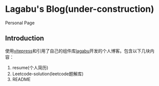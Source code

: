 <h1>Lagabu's Blog(under-construction)</h1>

Personal Page

## Introduction

使用[vitepress](https://github.com/vuejs/vitepress)和引用了自己的组件库[lagabu](https://github.com/zzh97228/Lagabu)开发的个人博客。包含以下几块内容：


1.  resume(个人简历)
2.  Leetcode-solution(leetcode题解库)
3.  README

